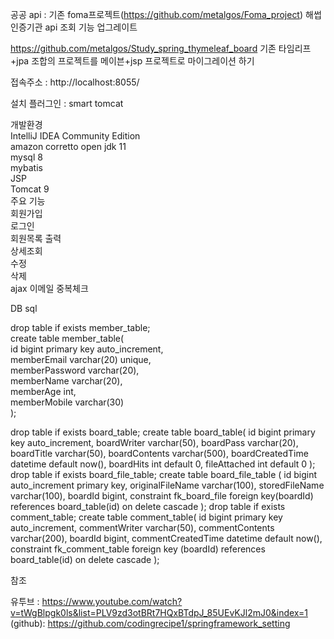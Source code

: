 공공 api : 기존 foma프로젝트(https://github.com/metalgos/Foma_project) 해썹 인증기관 api 조회 기능 업그레이트

https://github.com/metalgos/Study_spring_thymeleaf_board
기존 타임리프+jpa 조합의 프로젝트를 메이븐+jsp 프로젝트로 마이그레이션 하기

접속주소 : http://localhost:8055/

설치 플러그인 : smart tomcat

개발환경  
IntelliJ IDEA Community Edition  
amazon corretto open jdk 11  
mysql 8  
mybatis  
JSP  
Tomcat 9  
주요 기능  
회원가입  
로그인  
회원목록 출력  
상세조회  
수정  
삭제  
ajax 이메일 중복체크  

DB sql  



drop table if exists member_table;  
create table member_table(  
id bigint primary key auto_increment,  
memberEmail varchar(20) unique,  
memberPassword varchar(20),  
memberName varchar(20),  
memberAge int,  
memberMobile varchar(30)  
);  

drop table if exists board_table;
create table board_table(
    id bigint primary key auto_increment,
    boardWriter varchar(50),
    boardPass varchar(20),
    boardTitle varchar(50),
    boardContents varchar(500),
    boardCreatedTime datetime default now(),
    boardHits int default 0,
    fileAttached int default 0
);
drop table if exists board_file_table;
create table board_file_table
(
    id	bigint auto_increment primary key,
    originalFileName varchar(100),
    storedFileName varchar(100),
    boardId bigint,
    constraint fk_board_file foreign key(boardId) references board_table(id) on delete cascade
);
drop table if exists comment_table;
create table comment_table(
    id bigint primary key auto_increment,
    commentWriter varchar(50),
    commentContents varchar(200),
    boardId bigint,
    commentCreatedTime datetime default now(),
    constraint fk_comment_table foreign key (boardId) references board_table(id) on delete cascade
);

참조

유투브 : https://www.youtube.com/watch?v=tWgBlpgk0ls&list=PLV9zd3otBRt7HQxBTdpJ_85UEvKJl2mJ0&index=1
(github): https://github.com/codingrecipe1/springframework_setting
